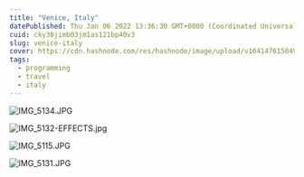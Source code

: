 ```yaml
---
title: "Venice, Italy"
datePublished: Thu Jan 06 2022 13:36:30 GMT+0000 (Coordinated Universal Time)
cuid: cky30jimb03jm1as121bp40v3
slug: venice-italy
cover: https://cdn.hashnode.com/res/hashnode/image/upload/v1641476150495/VlkxY-qlw.jpeg
tags:
  - programming
  - travel
  - italy
---
```


![IMG_5134.JPG](https://cdn.hashnode.com/res/hashnode/image/upload/v1641476150495/VlkxY-qlw.jpeg)

![IMG_5132-EFFECTS.jpg](https://cdn.hashnode.com/res/hashnode/image/upload/v1641476177322/pCJeMSEFc.jpeg)

![IMG_5115.JPG](https://cdn.hashnode.com/res/hashnode/image/upload/v1641476156185/gLvDG5SJgy.jpeg)

![IMG_5131.JPG](https://cdn.hashnode.com/res/hashnode/image/upload/v1641476154501/pLlxzKEk8r.jpeg)
